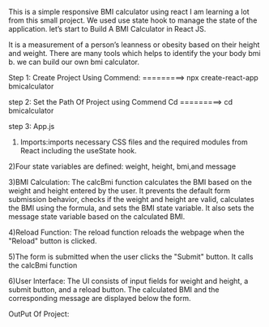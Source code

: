 This is a simple responsive BMI calculator using react  I am learning a lot from this small project. We used use state hook to manage the state of the application. let’s start to Build A BMI Calculator in React JS.

It is a measurement of a person’s leanness or obesity based on their height and weight. There are many tools which helps to identify the your body bmi b. we can build our own bmi calculator.


Step 1:
Create Project Using Commend:
=========>   npx create-react-app bmicalculator

step 2:
Set the Path  Of Project using Commend Cd
=========>   cd bmicalculator


step 3:
App.js

1) Imports:imports necessary CSS files and the required modules from React including the useState hook.

2)Four state variables are defined: weight, height, bmi,and message

3)BMI Calculation: The calcBmi function calculates the BMI based on the weight and height entered by the user. It prevents the default form submission behavior, checks if the weight and height are valid, calculates the BMI using the formula, and sets the BMI state variable. It also sets the message state variable based on the calculated BMI.

4)Reload Function: The reload function reloads the webpage when the "Reload" button is clicked.

5)The form is submitted when the user clicks the "Submit" button. It calls the calcBmi function

6)User Interface: The UI consists of input fields for weight and height, a submit button, and a reload button. The calculated BMI and the corresponding message are displayed below the form.




OutPut Of Project:
